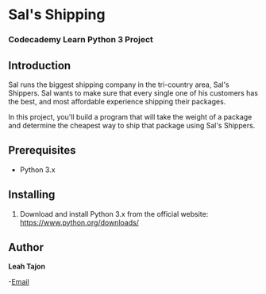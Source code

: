 # Sal's Shipping
### Codecademy Learn Python 3 Project

## Introduction
Sal runs the biggest shipping company in the tri-country area,
Sal's Shippers. Sal wants to make sure that every single one of his
customers has the best, and most affordable experience shipping their packages.

In this project, you'll build a program that will take the weight of a package
and determine the cheapest way to ship that package using Sal's Shippers.

## Prerequisites
- Python 3.x

## Installing
1. Download and install Python 3.x from the official website: https://www.python.org/downloads/

## Author

**Leah Tajon**

-[Email](mailto:leahtajon@gmail.com)

